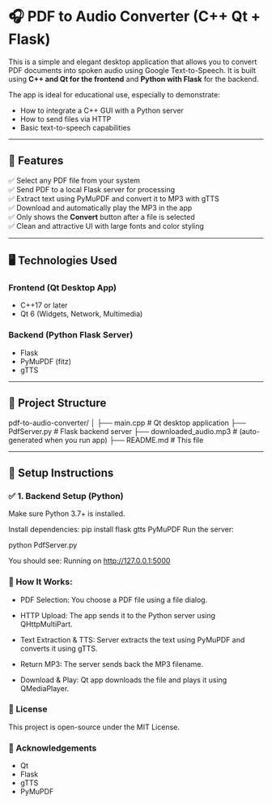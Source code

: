 # 🎧 PDF to Audio Converter (C++ Qt + Flask)

This is a simple and elegant desktop application that allows you to convert PDF documents into spoken audio using Google Text-to-Speech. It is built using **C++ and Qt for the frontend** and **Python with Flask** for the backend.

The app is ideal for educational use, especially to demonstrate:
- How to integrate a C++ GUI with a Python server
- How to send files via HTTP
- Basic text-to-speech capabilities

---

## 🌟 Features

✅ Select any PDF file from your system  
✅ Send PDF to a local Flask server for processing  
✅ Extract text using PyMuPDF and convert it to MP3 with gTTS  
✅ Download and automatically play the MP3 in the app  
✅ Only shows the **Convert** button after a file is selected  
✅ Clean and attractive UI with large fonts and color styling

---

## 🖥️ Technologies Used

### Frontend (Qt Desktop App)
- C++17 or later
- Qt 6 (Widgets, Network, Multimedia)

### Backend (Python Flask Server)
- Flask
- PyMuPDF (fitz)
- gTTS

---

## 📁 Project Structure

pdf-to-audio-converter/
│
├── main.cpp # Qt desktop application
├── PdfServer.py # Flask backend server
├── downloaded_audio.mp3 # (auto-generated when you run app)
├── README.md # This file

---

## 🔧 Setup Instructions

### ✅ 1. Backend Setup (Python)

Make sure Python 3.7+ is installed.

Install dependencies:
pip install flask gtts PyMuPDF
Run the server:

python PdfServer.py

You should see:
Running on http://127.0.0.1:5000

### 🧠 How It Works:

- PDF Selection: You choose a PDF file using a file dialog.

- HTTP Upload: The app sends it to the Python server using QHttpMultiPart.

- Text Extraction & TTS: Server extracts the text using PyMuPDF and converts it using gTTS.

- Return MP3: The server sends back the MP3 filename.

- Download & Play: Qt app downloads the file and plays it using QMediaPlayer.



### 📄 License
This project is open-source under the MIT License.

### 🙌 Acknowledgements

- Qt
- Flask
- gTTS
- PyMuPDF



